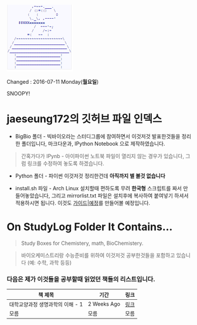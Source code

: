 
![IMG](Snoopy.PNG)

Changed : 2016-07-11 Monday(**월요일**)

SNOOPY! 

# jaeseung172의 깃허브 파일 인덱스

- BigBio 폴더 - 빅바이오라는 스터디그룹에 참여하면서 이것저것 발표한것들을 정리한 폴더입니다, 마크다운과, IPython Notebook 으로 제작하였습니다.

> 간혹가다가 IPynb - 아이파이썬 노트북 파일이 열리지 않는 경우가 있습니다, 그럼 링크를 수정하여 놓도록 하겠습니다.

- Python 폴더 - 파이썬 이것저것 정리한건데 **아직까지 별 볼것 없습니다** 

- install.sh 파일 - Arch Linux 설치할때 편하도록 무려 **한국형** 스크립트를 짜서 만들어놓았습니다, 그리고 mirrorlist.txt 파일은 설치후에 복사하여 붙여넣기 하셔서 적용하시면 됩니다. 이것도 [가이드|예정]()를 만들어볼 예정입니다.

# On StudyLog Folder It Contains...

> Study Boxes for Chemistery, math, BioChemistery. 

> 바이오케미스트리랑 수능준비를 위하여 이것저것 공부한것들을 포함하고 있습니다 (예: 수학, 과학 등등)

### 다음은 제가 이것들을 공부할때 읽었던 책들의 리스트입니다. 

| 책 제목                         | 기간        | 링크 |
|---------------------------------|-------------|------|
| 대학교양과정 생명과학의 이해 - 1    | 2 Weeks Ago | [링크](https://github.com/jaeseung172/Repo/blob/master/Suneng_StudyLog/%EA%B5%90%EC%96%91%EC%9D%98%ED%95%991-Part1.pdf) |
| 모름                            | 모름        |모름  |
